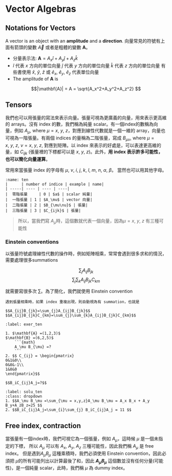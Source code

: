 

# Vector Algebras
## Notations for Vectors
A vector is an object with an **amplitude** and a **direction**.
向量常見的符號有上面有箭頭的變數 $\vec{A}$ 或者是粗體的變數 $\mathbf{A}$。 

- 分量表示法:
      $\mathbf{A} = A_x \hat{i} + A_y \hat{j} + A_z \hat{k}$
-   $\hat{i}$ 代表 $x$ 方向的單位向量
    $\hat{j}$ 代表 $y$ 方向的單位向量
    $\hat{k}$ 代表 $z$ 方向的單位向量
    有些書使用 $\hat{x}$, $\hat{y}$, $\hat{z}$ 或
    $\hat{e}_x$, $\hat{e}_y$, $\hat{e}_z$ 代表單位向量
-  The amplitude of $\mathbf{A}$ is 

$$|\mathbf{A}| = A = \sqrt{A_x^2+A_y^2+A_z^2} $$ 


## Tensors 

我們也可以用張量的寫法來表示向量。張量可視為更廣義的向量，用來表示更高維的 arrays。沒有 index 的數，我們稱為純量 scalar。有一個index的數稱為向量，例如 $A_\mu$, where $\mu =x,~y,~z$，對應到線性代數就是一個一維的 array，向量也可視為一階張量。有兩個 indices 的量稱為二階張量，寫成 $B_{\mu\nu}$, where $\mu =x,~y,~z$, $\nu =x,~y,~z$, 對應到矩陣。以 index 來表示的好處是，可以表達更高維的量，如 $C_{ijk}$ (張量裡的下標都可以是 $x$, $y$, $z$)。此外，**用 index 表示許多可能性，也可以簡化向量運算**。

常用來當張量 index 的字母有 $\mu$, $\nu$, $i$, $j$, $k$, $l$, $m$, $n$, $\alpha$, $\beta$。 當然也可以用其他字母。 
```{table} Tensor
:name: ten
|      | number of indice | example | name|
| -----| ---- | ---- | ----|
|  零階張量     | 0 | $a$ | scalar 純量|
|  一階張量 | 1 | $A_\mu$ | vector 向量|
|  二階張量 | 2 | $B_{\mu\nu}$ | 張量|
|  三階張量 | 3 | $C_{ijk}$ | 張量|
```
>所以，當我們寫 $A_\mu$時，這個數就代表一個向量，因為$\mu=x,~y,~z$ 有三種可能性

### Einstein conventions
以張量符號處理線性代數的操作時，例如矩陣相乘，常常會遇到很多求和的情況，需要處理很多summations

$$\sum_{j}A_{ij}B_{jk} $$
$$\sum_{j}\sum_{k}A_{ij}B_{jk}C_{km}$$

就需要寫很多次 $\sum$。為了簡化，我們就使用 Einstein convention

```{prf:definition} Einstein convention
遇到張量相乘時，如果 index 重複出現，則自動視為有 summation，也就是

$$A_{ij}B_{jk}=\sum_{j}A_{ij}B_{jk}$$
$$A_{ij}B_{jk}C_{km}=\sum_{j}\sum_{k}A_{ij}B_{jk}C_{km}$$

```


````{exercise}
:label: exer_ten

1. $\mathbf{A} =(1,2,3)$
$\mathbf{B} =(6,2,5)$
    ```{math}
    A_\mu B_{\mu} =?
    ```
2. $$ C_{ij} = \begin{pmatrix}
0&1&0\\
0&0&-1\\
1&0&0
\end{pmatrix}$$

$$B_iC_{ij}A_j=?$$
````

```{solution} exer_ten
:label: solu_ten
:class: dropdown
1. $$A_\mu B_\mu =\sum_{\mu = x,y,z}A_\mu B_\mu = A_x B_x + A_y B_y+A_zB_z=25 $$
2. $$B_iC_{ij}A_j=\sum_{i}\sum_{j} B_iC_{ij}A_j = 11 $$
```

## Free index, contraction 

當張量有一個index時，我們可視它為一個張量，例如 $A_\mu$，這時候 $\mu$ 是一個未指定的下標，
所以 $A_\mu$ 可以有 $A_x$, $A_y$, $A_z$ 三種可能性，因此我們稱 $A_\mu$ 是 free index。
但是遇到$A_\mu B_\mu$ 這種乘積時，我們必須使用 Einstein convention，因此必須把 $\mu$的所有可能列出以計算最後了和，因此 **$A_\mu B_\mu$** 這個數並沒有任何分量(可能性)，是一個純量 scalar，此時，我們稱 $\mu$ 為 dummy index。 